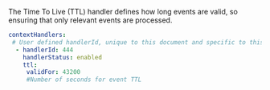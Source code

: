 The Time To Live (TTL) handler defines how long events are valid, so ensuring that only relevant events are processed.

```yaml
contextHandlers:
 # User defined handlerId, unique to this document and specific to this handler, along with operational control as to this handlers current operation
  - handlerId: 444
    handlerStatus: enabled
    ttl:
     validFor: 43200
     #Number of seconds for event TTL
     
```

